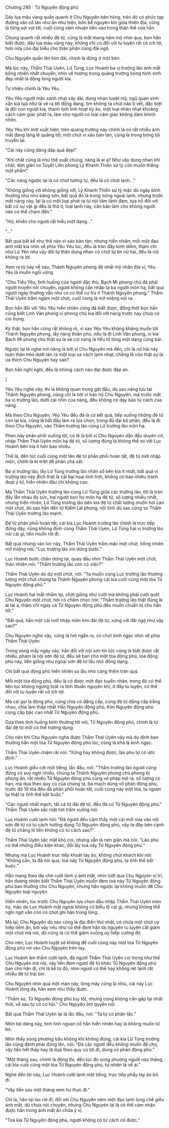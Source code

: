 




Chương 285 : Tử Nguyên động phủ


Dây lụa màu vàng quấn quanh ở Chu Nguyên bên hông, trên đó có phức tạp đường vân cổ lão như ẩn như hiện, bốn bề nguyên khí giữa thiên địa, cũng là từng sợi vọt tới, cuối cùng xâm nhuận tiến vào trong thân thể của hắn.

Chung quanh rất nhiều đệ tử, cũng là mắt mang hâm mộ nhìn qua, bọn hắn biết được, dây lụa màu vàng này, không chỉ có đối với tu luyện rất có ích lợi, hơn nữa còn đại biểu cho thân phận cùng đãi ngộ.

Chu Nguyên quấn lên kim đái, chính là đứng ở một bên.

Mà lúc này, Thẩm Thái Uyên, Lữ Tùng, Lục Hoành ba vị trưởng lão ánh mắt bỗng nhiên nhất chuyển, nhìn về hướng trong quảng trường bóng hình xinh đẹp nhất là động lòng người kia.

Tự nhiên chính là Yêu Yêu.

Yêu Yêu người mặc xanh nhạt váy dài, dung nhan tuyệt mỹ, ngũ quan xinh xắn kia tựa như là vẽ ra tới đồng dạng, tìm không ra chút nào tì vết, đặc biệt là đôi con ngươi kia, thanh tịnh linh hoạt kỳ ảo, một loại nhàn nhạt khoảng cách cảm giác phát ra, làm cho người có loại cảm giác không dám khinh nhờn.

Yêu Yêu khi mới xuất hiện, trên quảng trường này chính là có rất nhiều ánh mắt đang lặng lẽ quăng tới, một chút xì xào bàn tán, cũng là trong bóng tối truyền lại.

"Cái này cũng dáng dấp quá đẹp!"

"Khí chất cũng là như thế xuất chúng, nàng là ai a? Như vậy dung nhan khí chất, đơn giản so Tuyết Liên phong Lý Khanh Thiền sư tỷ còn muốn thắng một phần!"

"Các nàng ngược lại là có chút tương tự, đều là có chút lạnh..."

"Không giống với không giống với, Lý Khanh Thiền sư tỷ mặc dù ngày bình thường như như băng sơn, bất quá đó là trong nóng ngoài lạnh, nhưng trước mắt nàng này, lại là có một loại phát ra từ nội tâm lãnh đạm, tựa hồ đối với bất cứ sự vật gì đều là thờ ơ, loại lạnh này, căn bản làm cho không người nào có thể chạm đến."

"Hứ, khiến cho ngươi rất hiểu một dạng..."

"..."

Bất quá bất kể như thế nào xì xào bàn tán, nhưng hiển nhiên, mỗi một đạo ánh mắt kia nhìn về phía Yêu Yêu lúc, đều là tràn đầy kinh diễm, thậm chí như Lữ Yên như vậy đối tự thân dung nhan có chút tự tin nữ hài, đều là nói không ra lời.

Xem ra từ nay về sau, Thánh Nguyên phong đệ nhất mỹ nhân địa vị, Yêu Yêu là muốn ngồi vững.

"Chu Tiểu Yêu, tình huống của ngươi đặc thù, Bạch Mi phong chủ đã phái người truyền nói chuyện, ngươi không cần nhập ta ba người môn hạ, bất quá ngươi ngày thường vẫn như cũ có thể cư trú ở Thánh Nguyên phong." Thẩm Thái Uyên trầm ngâm một chút, cuối cùng là mở miệng nói ra.

Bọn hắn đối với Yêu Yêu hiển nhiên cũng đã biết được, đồng thời bọn hắn cũng biết Linh Văn phong vị phong chủ kia đối với nàng trước nay chưa có coi trọng.

Kỳ thật, bọn hắn cũng rất không rõ, vì sao Yêu Yêu khăng khăng muốn tới Thánh Nguyên phong, lấy nàng thiên phú, nếu là đi Linh Văn phong, vị kia Bạch Mi phong chủ thật sự là sẽ coi nàng là tiểu tổ tông một dạng cúng bái.

Ngược lại là nghe nói nàng là bởi vì Chu Nguyên mà đến, chỉ là nữ hài này toàn thân trên dưới tản ra một loại xa cách lạnh nhạt, chẳng lẽ còn thật sự là ưa thích Chu Nguyên hay sao?

Bọn hắn nghĩ nghĩ, đều là không cách nào đạt được đáp án.

]

Yêu Yêu nghe vậy, thì là không quan trọng gật đầu, dù sao nàng lưu tại Thánh Nguyên phong, cũng chỉ là bởi vì bảo hộ Chu Nguyên, mà trước mắt ba vị trưởng lão, dưới cái nhìn của nàng, đều không có dạy bảo tư cách của nàng.

Mà theo Chu Nguyên, Yêu Yêu đều đã là có kết quả, tiếp xuống những đệ tử còn lại kia, cũng là bắt đầu làm ra lựa chọn, trong đó đại bộ phận, đều là đi theo Chu Nguyên, vào Thẩm trưởng lão cùng Lữ trưởng lão môn hạ.

Phen này phân phối xuống tới, có lẽ là bởi vì Chu Nguyên dẫn đầu duyên cớ, nhập Thẩm Thái Uyên môn hạ đệ tử, số lượng đúng là không thể so với Lục Hoành bên kia ít hơn bao nhiêu.

Thế là, đến lúc cuối cùng một tên đệ tử phân phối hoàn tất, đệ tử mới nhập môn, chính là bị triệt để phân chà xát.

Ba vị trưởng lão, lấy Lữ Tùng trưởng lão nhân số bên kia ít nhất, bất quá vị trưởng lão này đích thật là cái bại hoại tính tình, không có bao nhiêu tranh đoạt ý tứ, hiển nhiên đấu chí không cao.

Mà Thẩm Thái Uyên trưởng lão cùng Lữ Tùng giữa các trưởng lão, thì là tràn đầy lẫn nhau đọ sức, hai người bọn họ môn hạ đệ tử, số lượng nhiều nhất, nhưng hiển nhiên, Lữ Tùng trưởng lão bên kia đệ tử chất lượng muốn hơi cao một chút, dù sao hắn đến từ Kiếm Lai phong, nội tình dù sao cũng so Thẩm Thái Uyên trưởng lão mạnh.

Đệ tử phân phối hoàn tất, cái kia Lục Hoành trưởng lão chính là trực tiếp đứng dậy, cũng không định cùng Thẩm Thái Uyên, Lữ Tùng hai vị trưởng lão nói cái gì, liền muốn rời đi.

Bất quá nhưng vào lúc này, Thẩm Thái Uyên trầm mặc một chút, bỗng nhiên mở miệng nói: "Lục trưởng lão xin dừng bước."

Lục Hoành bước chân dừng lại, quay đầu nhìn Thẩm Thái Uyên một chút, thản nhiên nói: "Thẩm trưởng lão còn có việc?"

Thẩm Thái Uyên do dự một chút, nói: "Ta muốn cùng Lục trưởng lão thương lượng một chút chúng ta Thánh Nguyên phong cái kia cuối cùng một tòa Tử Nguyên động phủ."

Lục Hoành hai mắt nhắm lại, chợt giống như cười mà không phải cười quét Chu Nguyên một chút, hơi có châm chọc nói: "Thẩm trưởng lão thật đúng là ái tài a, thậm chí ngay cả Tử Nguyên động phủ đều muốn chuẩn bị cho hắn tốt."

"Bất quá, hắn một cái mới nhập môn kim đái đệ tử, xứng với đãi ngộ như vậy sao?"

Chu Nguyên nghe vậy, cũng là hơi ngẩn ra, có chút kinh ngạc nhìn về phía Thẩm Thái Uyên.

Trong vòng mấy ngày này, hắn đối với nội sơn tin tức cũng là biết được rất nhiều, phàm là nội sơn đệ tử, đều sẽ ban cho một tòa động phủ, toà động phủ này, liền giống như ngoại sơn đệ tử lầu nhỏ đồng dạng.

Chỉ bất quá động phủ hiển nhiên so lầu nhỏ càng thêm trân quý.

Mỗi một tòa động phủ, đều là có được một đạo tuyền nhãn, trong đó có thể liên tục không ngừng toát ra tinh thuần nguyên khí, ở đây tu luyện, có thể đối với tu luyện rất có ích lợi.

Mà cái gọi là động phủ, cũng chia có đẳng cấp, cùng đệ tử đẳng cấp bằng nhau, chia làm thấp nhất Hắc Nguyên động phủ, Kim Nguyên động phủ cùng cấp bậc cao nhất Tử Nguyên động phủ.

Dựa theo tình huống bình thường tới nói, Tử Nguyên động phủ, chính là tử đái đệ tử mới có thể hưởng dụng.

Cho nên khi Chu Nguyên nghe được Thẩm Thái Uyên vậy mà dự định ban thưởng hắn một tòa Tử Nguyên động phủ lúc, cũng là khá là kinh ngạc.

Thẩm Thái Uyên chậm rãi nói: "Xứng hay không được, lão phu tự có ước định."

Lục Hoành giễu cợt một tiếng, lắc đầu, nói: "Thẩm trưởng lão ngươi cũng đừng có suy nghĩ nhiều, chúng ta Thánh Nguyên phong chủ phong bị phong ấn, rất nhiều Tử Nguyên động phủ cũng vô pháp mở ra, số lượng có hạn, mà dựa theo quy củ của chúng ta, ba mạch dùng võ phân động phủ, trước đó 19 tòa đều đã phân phối hoàn tất, cuối cùng này một tòa, ta ngược lại thật ra tình thế bắt buộc."

"Các ngươi nhất mạch, tất cả tử đái đệ tử, đều đã có Tử Nguyên động phủ." Thẩm Thái Uyên sắc mặt hơi trầm xuống nói.

Lục Hoành cười lạnh nói: "Đã ngươi đều cảm thấy một cái mới vừa vào nội sơn đệ tử có tư cách hưởng dụng Tử Nguyên động phủ, vậy ta đây bên cạnh đệ tử chẳng lẽ liền không có tư cách sao?"

Thẩm Thái Uyên sắc mặt khó coi, nhưng vẫn là nén giận mà nói: "Lão phu có thể những điều kiện khác, đổi lấy toà này Tử Nguyên động phủ."

Nhưng mà Lục Hoành trực tiếp khoát tay áo, không chút khách khí nói: "Không cần, ta đã nói qua, toà này Tử Nguyên động phủ, ta tình thế bắt buộc."

Hắn mang theo lấy chê cười lãnh ý ánh mắt, nhìn lướt qua Chu Nguyên vị trí, hắn đương nhiên biết Thẩm Thái Uyên muốn đem toà này Tử Nguyên động phủ ban thưởng cho Chu Nguyên, nhưng hắn ngược lại không muốn để Chu Nguyên toại nguyện.

Hiển nhiên, lúc trước Chu Nguyên lựa chọn đầu nhập Thẩm Thái Uyên môn hạ, mặc dù Lục Hoành mặt ngoài không có biểu lộ cái gì, nhưng không thể nghi ngờ vẫn còn có chút ghi hận trong lòng.

Mà lại, Chu Nguyên dù sao cũng là đại điển thứ nhất, có chứa một chút uy hiếp tiềm ẩn, bởi vậy nếu như có thể đem hắn tài nguyên tu luyện cắt giảm một chút mà nói, đó cũng là có thể giảm xuống uy hiếp cường độ.

Cho nên, Lục Hoành tuyệt sẽ không để cuối cùng này một tòa Tử Nguyên động phủ rơi vào Chu Nguyên trên tay.

Lục Hoành âm thầm cười lạnh, đã ngươi Thẩm Thái Uyên coi trọng như thế Chu Nguyên mà nói, vậy liền đem ngươi đệ tử khác Tử Nguyên động phủ ban cho hắn đi, chỉ là kể từ đó, nhìn ngươi có thể hay không rét lạnh rất nhiều đệ tử trái tim.

Chu Nguyên nhìn qua một màn này, lông mày cũng là nhíu, cái này Lục Hoành lòng dạ, hắn xem như thấy được.

"Thẩm sư, Tử Nguyên động phủ tuy tốt, nhưng cũng không cần gấp tại nhất thời, về sau tự có cơ hội." Chu Nguyên ôm quyền nói.

Bất quá Thẩm Thái Uyên lại là lắc đầu, nói: "Ta tự có phân tấc."

Nhìn bộ dáng này, tính tình ngoan cố hắn hiển nhiên hay là không muốn từ bỏ.

Nhìn thấy song phương bầu không khí không đúng, cái kia Lữ Tùng trưởng lão cũng đành phải đứng lên, nói: "Đã các ngươi đều không muốn để cho, vậy liền hết thảy hay là dựa theo quy củ tới đi, dùng võ phân động phủ."

"Một tháng sau, chính là động thí, đến lúc đó song phương người nào thắng, cái kia cuối cùng một tòa Tử Nguyên động phủ, tự nhiên là về ai."

Nghe đến lời này, Lục Hoành cười lạnh một tiếng, trực tiếp phẩy tay áo bỏ đi.

"Vậy liền sau một tháng xem hư thực đi."

Chỉ là, hắn tại lúc rời đi, đối với Chu Nguyên ném một đạo lạnh lùng chế giễu ánh mắt, dù chưa nói chuyện, nhưng Chu Nguyên lại là có thể cảm nhận được hắn trong ánh mắt ẩn chứa ý vị.

"Toà kia Tử Nguyên động phủ, ngươi không có tư cách có được."




